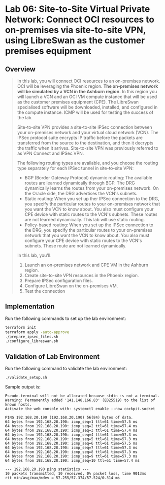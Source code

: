 # Lab 06: Site-to-Site Virtual Private Network: Connect OCI resources to on-premises via site-to-site VPN, using LibreSwan as the customer premises equipment

## Overview

> In this lab, you will connect OCI resources to an on-premises network. OCI will be leveraging the Phoenix region. __The on-premises network will be simulated by a VCN in the Ashburn region.__ In this region you will launch a VCN and an OCI VM compute instance that will be used as the customer premises equipment (CPE). The LibreSwan specialised software will be downloaded, installed, and configured in the compute instance. ICMP will be used for testing the success of the lab.
>
> Site-to-site VPN provides a site-to-site IPSec connection between your on-premises network and your virtual cloud network (VCN). The IPSec protocol suite encrypts IP traffic before the packets are transferred from the source to the destination, and then it decrypts the traffic when it arrives. Site-to-site VPN was previously referred to as VPN Connect and IPSec VPN.
>
> The following routing types are available, and you choose the routing type separately for each IPSec tunnel in site-to-site VPN:
>
> - BGP (Border Gateway Protocol) dynamic routing: The available routes are learned dynamically through BGP. The DRG dynamically learns the routes from your on-premises network. On the Oracle side, the DRG advertises the VCN's subnets.
> - Static routing: When you set up ther IPSec connection to the DRG, you specify the particular routes to your on-premises network that you want the VCN to know about. You also must configure your CPE device with static routes to the VCN's subnets. These routes are not learned dynamically. This lab will use static routing.
> - Policy-based routing: When you set up the IPSec connection to the DRG, you specify the particular routes to your on-premises network that you want the VCN to know about. You also must configure your CPE device with static routes to the VCN's subnets. These route are not learned dynamically.
>
> In this lab, you'll:
>
> 1. Launch an on-premises network and CPE VM in the Ashburn region.
> 1. Create site-to-site VPN resources in the Phoenix region.
> 1. Prepare IPSec configuration files.
> 1. Configure LibreSwan on the on-premises VM.
> 1. Test the connection

## Implementation

Run the following commands to set up the lab environment:

```bash
terraform init
terraform apply -auto-approve
./prepare_ipsec_files.sh
./configure_libreswan.sh
```

## Validation of Lab Environment

Run the following command to validate the lab environment:

```bash
./validate_setup.sh 
```

Sample output is:

```text
Pseudo-terminal will not be allocated because stdin is not a terminal.
Warning: Permanently added '141.148.166.83' (ED25519) to the list of known hosts.
Activate the web console with: systemctl enable --now cockpit.socket

PING 192.168.20.190 (192.168.20.190) 56(84) bytes of data.
64 bytes from 192.168.20.190: icmp_seq=1 ttl=61 time=57.5 ms
64 bytes from 192.168.20.190: icmp_seq=2 ttl=61 time=57.4 ms
64 bytes from 192.168.20.190: icmp_seq=3 ttl=61 time=57.4 ms
64 bytes from 192.168.20.190: icmp_seq=4 ttl=61 time=57.3 ms
64 bytes from 192.168.20.190: icmp_seq=5 ttl=61 time=57.3 ms
64 bytes from 192.168.20.190: icmp_seq=6 ttl=61 time=57.5 ms
64 bytes from 192.168.20.190: icmp_seq=7 ttl=61 time=57.3 ms
64 bytes from 192.168.20.190: icmp_seq=8 ttl=61 time=57.3 ms
64 bytes from 192.168.20.190: icmp_seq=9 ttl=61 time=57.3 ms
64 bytes from 192.168.20.190: icmp_seq=10 ttl=61 time=57.4 ms

--- 192.168.20.190 ping statistics ---
10 packets transmitted, 10 received, 0% packet loss, time 9013ms
rtt min/avg/max/mdev = 57.255/57.374/57.524/0.314 ms
```
